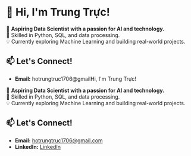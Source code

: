# 👋 Hi, I'm Trung Trực!

🚀 **Aspiring Data Scientist with a passion for AI and technology.**  
🔧 Skilled in Python, SQL, and data processing.  
💡 Currently exploring Machine Learning and building real-world projects.  

## 📫 Let's Connect!
- **Email:** hotrungtruc1706@gmailHi, I'm Trung Trực!

🚀 **Aspiring Data Scientist with a passion for AI and technology.**  
🔧 Skilled in Python, SQL, and data processing.  
💡 Currently exploring Machine Learning and building real-world projects.  

## 📫 Let's Connect!
- **Email:** hotrungtruc1706@gmail.com  
- **LinkedIn:** [LinkedIn]([https://github.com/your-profile](https://www.linkedin.com/in/truc-the-consul/))  
